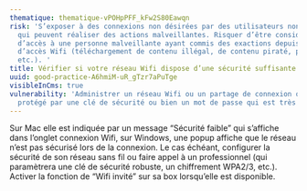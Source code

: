 ```yaml
---
thematique: thematique-vPOHpPFF_kFw2S80Eawqn
risk: 'S’exposer à des connexions non désirées par des utilisateurs non autorisés
  qui peuvent réaliser des actions malveillantes. Risquer d’être considéré comme fournisseur
  d’accès à une personne malveillante ayant commis des exactions depuis son point
  d’accès Wifi (téléchargement de contenu illégal, de contenu piraté, pédopornographique,
  etc.). '
title: Vérifier si votre réseau Wifi dispose d’une sécurité suffisante.
uuid: good-practice-A6hmiM-uR_gTzr7aPuTge
visibleInCms: true
vulnerability: 'Administrer un réseau Wifi ou un partage de connexion qui n’est pas
  protégé par une clé de sécurité ou bien un mot de passe qui est très simpliste. '
---
```


Sur Mac elle est indiquée par un message “Sécurité faible” qui s’affiche dans l’onglet connexion Wifi, sur Windows, une popup affiche que le réseau n’est pas sécurisé lors de la connexion. Le cas échéant, configurer la sécurité de son réseau sans fil ou faire appel à un professionnel (qui paramètrera une clé de sécurité robuste, un chiffrement WPA2/3, etc.). Activer la fonction de “Wifi invité” sur sa box lorsqu’elle est disponible.